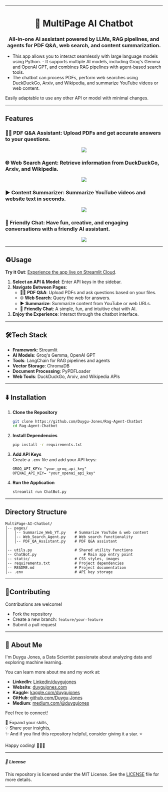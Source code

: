 
---

<h1 align="center">
🤖 MultiPage AI Chatbot
</h1>

<h3 align="center">
All-in-one AI assistant powered by LLMs, RAG pipelines, and agents for PDF Q&A, web search, and content summarization.
</h3>

- This app allows you to interact seamlessly with large language models using Python. - It supports multiple AI models, including Groq's Gemma and OpenAI GPT, and combines RAG pipelines with agent-based search tools. 
- The chatbot can process PDFs, perform web searches using DuckDuckGo, Arxiv, and Wikipedia, and summarize YouTube videos or web content.

Easily adaptable to use any other API or model with minimal changes.

---

## **Features**

### 🧑‍🏫 **PDF Q&A Assistant**: Upload PDFs and get accurate answers to your questions.  

<p align="center">
  <img src="https://github.com/Duygu-Jones/Rag-Agent-Chatbot/blob/main/static/page-pdf.png">
</p>

### 🌐 **Web Search Agent**: Retrieve information from DuckDuckGo, Arxiv, and Wikipedia.  

<p align="center">
  <img src="https://github.com/Duygu-Jones/Rag-Agent-Chatbot/blob/main/static/page-web-search.png">
</p>

### ▶️ **Content Summarizer**: Summarize YouTube videos and website text in seconds.  

<p align="center">
  <img src="https://github.com/Duygu-Jones/Rag-Agent-Chatbot/blob/main/static/page-summarize.png">
</p>

### 💬 **Friendly Chat**: Have fun, creative, and engaging conversations with a friendly AI assistant.


<p align="center">
  <img src="https://github.com/Duygu-Jones/Rag-Agent-Chatbot/blob/main/static/page-chatbot.png">
</p>

---

## ♻️**Usage**

**Try it Out**: [Experience the app live on Streamlit Cloud](https://YOUR-STREAMLIT-LINK-HERE). 

1. **Select an API & Model**: Enter API keys in the sidebar.  
2. **Navigate Between Pages**:  
   - 🧑‍🏫 **PDF Q&A**: Upload PDFs and ask questions based on your files.  
   - 🌐 **Web Search**: Query the web for answers.  
   - ▶️ **Summarize**: Summarize content from YouTube or web URLs.  
   - 💬 **Friendly Chat**: A simple, fun, and intuitive chat with AI.   
3. **Enjoy the Experience**: Interact through the chatbot interface.  


---


## 🛠️**Tech Stack**

- **Framework**: Streamlit  
- **AI Models**: Groq's Gemma, OpenAI GPT  
- **Tools**: LangChain for RAG pipelines and agents  
- **Vector Storage**: ChromaDB  
- **Document Processing**: PyPDFLoader  
- **Web Tools**: DuckDuckGo, Arxiv, and Wikipedia APIs

---

## ⬇️ **Installation**

1. **Clone the Repository**  
   ```bash
   git clone https://github.com/Duygu-Jones/Rag-Agent-Chatbot
   cd Rag-Agent-Chatbot
   ```

2. **Install Dependencies**  
   ```bash
   pip install -r requirements.txt
   ```

3. **Add API Keys**  
   Create a `.env` file and add your API keys:  
   ```plaintext
   GROQ_API_KEY= "your_groq_api_key"
   OPENAI_API_KEY= "your_openai_api_key"
   ```

4. **Run the Application**  
   ```bash
   streamlit run ChatBot.py
   ```


---

## **Directory Structure**

```plaintext
MultiPage-AI-Chatbot/
│-- pages/
│   │-- Summarize_Web_YT.py    # Summarize YouTube & web content
│   │-- Web_Search_Agent.py    # Web search functionality
│   │-- PDF_QA_Assistant.py    # PDF Q&A assistant
│
│-- utils.py                   # Shared utility functions
│-- ChatBot.py                     # Main app entry point
│-- static/                    # CSS styles, images
│-- requirements.txt           # Project dependencies
│-- README.md                  # Project documentation
│-- .env                       # API key storage
```

---

## 🤝**Contributing**

Contributions are welcome!  
- Fork the repository  
- Create a new branch: `feature/your-feature`  
- Submit a pull request

---


## 🌱 About Me

I'm Duygu Jones, a Data Scientist passionate about analyzing data and exploring machine learning. 

You can learn more about me and my work at:
- **LinkedIn**: [Linkedin/duygujones](https://www.linkedin.com/in/duygujones/)
- **Website**: [duygujones.com](https://duygujones.vercel.app/)
- **Kaggle**: [kaggle.com/duygujones](https://www.kaggle.com/duygujones)
- **GitHub**: [github.com/Duygu-Jones](https://github.com/Duygu-Jones)
- **Medium**: [medium.com/@duygujones](https://medium.com/@duygujones)

Feel free to connect!

🎯 Expand your skills,<br>
💡 Share your insights,<br>
✨ And if you find this repository helpful, consider giving it a star. ⭐

Happy coding! 👩‍💻✨

---

##### 📜 License

This repository is licensed under the MIT License. See the [LICENSE](LICENSE) file for more details.

---
